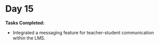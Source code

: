 # Day 15

**Tasks Completed:**
- Integrated a messaging feature for teacher-student communication within the LMS.
